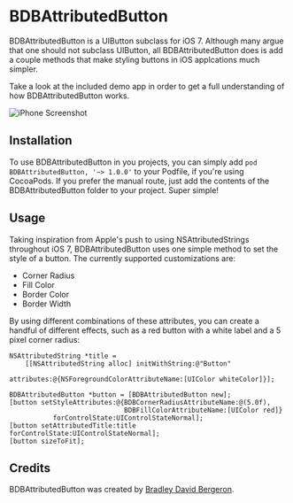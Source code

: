 # BDBAttributedButton

BDBAttributedButton is a UIButton subclass for iOS 7. Although many argue that one should not subclass UIButton, all BDBAttributedButton does is add a couple methods that make styling buttons in iOS applcations much simpler.

Take a look at the included demo app in order to get a full understanding of how BDBAttributedButton works.

![iPhone Screenshot](https://dl.dropboxusercontent.com/u/6225/GitHub/BDBAttributedButton/Demo.png)

## Installation

To use BDBAttributedButton in you projects, you can simply add `pod BDBAttributedButton, '~> 1.0.0'` to your Podfile, if you're using CocoaPods. If you prefer the manual route, just add the contents of the BDBAttributedButton folder to your project. Super simple!

## Usage

Taking inspiration from Apple's push to using NSAttributedStrings throughout iOS 7, BDBAttributedButton uses one simple method to set the style of a button. The currently supported customizations are:

* Corner Radius
* Fill Color
* Border Color
* Border Width

By using different combinations of these attributes, you can create a handful of different effects, such as a red button with a white label and a 5 pixel corner radius:

```obj-c
NSAttributedString *title =
    [[NSAttributedString alloc] initWithString:@"Button"
                                    attributes:@{NSForegroundColorAttributeName:[UIColor whiteColor]}];

BDBAttributedButton *button = [BDBAttributedButton new];
[button setStyleAttributes:@{BDBCornerRadiusAttributeName:@(5.0f),
                             BDBFillColorAttributeName:[UIColor red]}
           forControlState:UIControlStateNormal];
[button setAttributedTitle:title forControlState:UIControlStateNormal];
[button sizeToFit];
```

## Credits

BDBAttributedButton was created by [Bradley David Bergeron](http://www.bradbergeron.com). 
